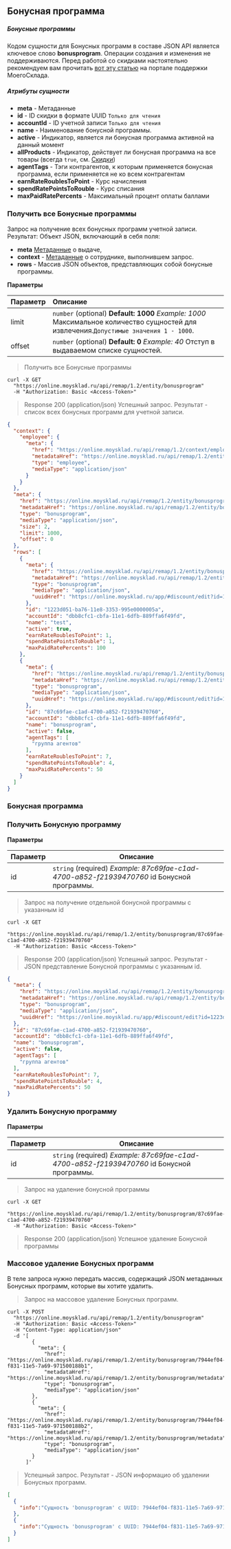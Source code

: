 ## Бонусная программа
##### Бонусные программы

Кодом сущности для Бонусных программ в составе JSON API является ключевое слово **bonusprogram**. Операции создания и изменения не поддерживаются. Перед работой со скидками настоятельно рекомендуем вам прочитать [вот эту статью](https://support.moysklad.ru/hc/ru/articles/203392253-%D0%A1%D0%BA%D0%B8%D0%B4%D0%BA%D0%B8) на портале поддержки МоегоСклада.

##### Атрибуты сущности

+ **meta** - Метаданные
+ **id** - ID скидки в формате UUID `Только для чтения`
+ **accountId** - ID учетной записи `Только для чтения`
+ **name** - Наименование бонусной программы.
+ **active** - Индикатор, является ли бонусная программа активной на данный момент
+ **allProducts** - Индикатор, действует ли бонусная программа на все товары (всегда `true`, см. [Скидки](../dictionaries/#suschnosti-skidki))
+ **agentTags** - Тэги контрагентов, к которым применяется бонусная программа, если применяется не ко всем контрагентам
+ **earnRateRoublesToPoint** - Курс начисления
+ **spendRatePointsToRouble** - Курс списания
+ **maxPaidRatePercents** - Максимальный процент оплаты баллами

### Получить все Бонусные программы

Запрос на получение всех бонусных программ учетной записи.
Результат: Объект JSON, включающий в себя поля:

- **meta** [Метаданные](../#mojsklad-json-api-obschie-swedeniq-metadannye) о выдаче,
- **context** - [Метаданные](../#mojsklad-json-api-obschie-swedeniq-metadannye) о сотруднике, выполнившем запрос.
- **rows** - Массив JSON объектов, представляющих собой бонусные программы.

**Параметры**

| Параметр                | Описание  |
| ------------------------------ |:---------------------------|
|limit |  `number` (optional) **Default: 1000** *Example: 1000* Максимальное количество сущностей для извлечения.`Допустимые значения 1 - 1000`.|
|offset |  `number` (optional) **Default: 0** *Example: 40* Отступ в выдаваемом списке сущностей.|

> Получить все Бонусные программы

```shell
curl -X GET
  "https://online.moysklad.ru/api/remap/1.2/entity/bonusprogram"
  -H "Authorization: Basic <Access-Token>"
```

> Response 200 (application/json)
Успешный запрос. Результат - список всех бонусных программ для учетной записи.

```json
{
  "context": {
    "employee": {
      "meta": {
        "href": "https://online.moysklad.ru/api/remap/1.2/context/employee",
        "metadataHref": "https://online.moysklad.ru/api/remap/1.2/entity/employee/metadata",
        "type": "employee",
        "mediaType": "application/json"
      }
    }
  },
  "meta": {
    "href": "https://online.moysklad.ru/api/remap/1.2/entity/bonusprogram",
    "metadataHref": "https://online.moysklad.ru/api/remap/1.2/entity/bonusprogram/metadata",
    "type": "bonusprogram",
    "mediaType": "application/json",
    "size": 2,
    "limit": 1000,
    "offset": 0
  },
  "rows": [
    {
      "meta": {
        "href": "https://online.moysklad.ru/api/remap/1.2/entity/bonusprogram/1223d051-ba76-11e8-3353-995e0000005a",
        "metadataHref": "https://online.moysklad.ru/api/remap/1.2/entity/bonusprogram/metadata",
        "type": "bonusprogram",
        "mediaType": "application/json",
        "uuidHref": "https://online.moysklad.ru/app/#discount/edit?id=1223d051-ba76-11e8-3353-995e0000005a"
      },
      "id": "1223d051-ba76-11e8-3353-995e0000005a",
      "accountId": "dbb8cfc1-cbfa-11e1-6dfb-889ffa6f49fd",
      "name": "test",
      "active": true,
      "earnRateRoublesToPoint": 1,
      "spendRatePointsToRouble": 1,
      "maxPaidRatePercents": 100
    },
    {
      "meta": {
        "href": "https://online.moysklad.ru/api/remap/1.2/entity/bonusprogram/87c69fae-c1ad-4700-a852-f21939470760",
        "metadataHref": "https://online.moysklad.ru/api/remap/1.2/entity/bonusprogram/metadata",
        "type": "bonusprogram",
        "mediaType": "application/json",
        "uuidHref": "https://online.moysklad.ru/app/#discount/edit?id=1223d051-ba76-11e8-3353-995e0000005a"
      },
      "id": "87c69fae-c1ad-4700-a852-f21939470760",
      "accountId": "dbb8cfc1-cbfa-11e1-6dfb-889ffa6f49fd",
      "name": "bonusprogram",
      "active": false,
      "agentTags": [
        "группа агентов"
      ],
      "earnRateRoublesToPoint": 7,
      "spendRatePointsToRouble": 4,
      "maxPaidRatePercents": 50
    }
  ]
}
```

### Бонусная программа

### Получить Бонусную программу

**Параметры**

|Параметр   |Описание   | 
|---|---|
|id |  `string` (required) *Example: 87c69fae-c1ad-4700-a852-f21939470760* id Бонусной программы.|

> Запрос на получение отдельной бонусной программы с указанным id

```shell
curl -X GET
  "https://online.moysklad.ru/api/remap/1.2/entity/bonusprogram/87c69fae-c1ad-4700-a852-f21939470760"
  -H "Authorization: Basic <Access-Token>"
```
  
> Response 200 (application/json)
Успешный запрос. Результат - JSON представление Бонусной программы с указанным id.

```json
{
  "meta": {
    "href": "https://online.moysklad.ru/api/remap/1.2/entity/bonusprogram/87c69fae-c1ad-4700-a852-f21939470760",
    "metadataHref": "https://online.moysklad.ru/api/remap/1.2/entity/bonusprogram/metadata",
    "type": "bonusprogram",
    "mediaType": "application/json",
    "uuidHref": "https://online.moysklad.ru/app/#discount/edit?id=1223d051-ba76-11e8-3353-995e0000005a"
  },
  "id": "87c69fae-c1ad-4700-a852-f21939470760",
  "accountId": "dbb8cfc1-cbfa-11e1-6dfb-889ffa6f49fd",
  "name": "bonusprogram",
  "active": false,
  "agentTags": [
    "группа агентов"
  ],
  "earnRateRoublesToPoint": 7,
  "spendRatePointsToRouble": 4,
  "maxPaidRatePercents": 50
}
```

### Удалить Бонусную программу

**Параметры**

|Параметр   |Описание   | 
|---|---|
|id |  `string` (required) *Example: 87c69fae-c1ad-4700-a852-f21939470760* id Бонусной программы.|

> Запрос на удаление бонусной программы

```shell
curl -X GET
  "https://online.moysklad.ru/api/remap/1.2/entity/bonusprogram/87c69fae-c1ad-4700-a852-f21939470760"
  -H "Authorization: Basic <Access-Token>"
```

> Response 200 (application/json)
Успешное удаление Бонусной программы

### Массовое удаление Бонусных программ

В теле запроса нужно передать массив, содержащий JSON метаданных Бонусных программ, которые вы хотите удалить.

> Запрос на массовое удаление Бонусных программ. 

```shell
curl -X POST
  "https://online.moysklad.ru/api/remap/1.2/entity/bonusprogram"
  -H "Authorization: Basic <Access-Token>"
  -H "Content-Type: application/json"
  -d '[
        {
          "meta": {
            "href": "https://online.moysklad.ru/api/remap/1.2/entity/bonusprogram/7944ef04-f831-11e5-7a69-971500188b1",
            "metadataHref": "https://online.moysklad.ru/api/remap/1.2/entity/bonusprogram/metadata",
            "type": "bonusprogram",
            "mediaType": "application/json"
        },
        {
          "meta": {
            "href": "https://online.moysklad.ru/api/remap/1.2/entity/bonusprogram/7944ef04-f831-11e5-7a69-971500188b2",
            "metadataHref": "https://online.moysklad.ru/api/remap/1.2/entity/bonusprogram/metadata",
            "type": "bonusprogram",
            "mediaType": "application/json"
        }
      ]'
```        

> Успешный запрос. Результат - JSON информацио об удалении Бонусных программ.

```json
[
  {
    "info":"Сущность 'bonusprogram' с UUID: 7944ef04-f831-11e5-7a69-971500188b1 успешно удалена"
  },
  {
    "info":"Сущность 'bonusprogram' с UUID: 7944ef04-f831-11e5-7a69-971500188b2 успешно удалена"
  }
]
```
